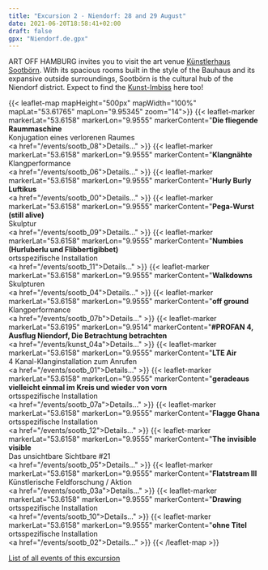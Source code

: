 ```yaml
---
title: "Excursion 2 - Niendorf: 28 and 29 August"
date: 2021-06-20T18:58:41+02:00
draft: false
gpx: "Niendorf.de.gpx"
---
```


ART OFF HAMBURG invites you to visit the art venue [Künstlerhaus Sootbörn](/places/k_nstlerhaus_sootb_rn/). With its spacious rooms built in the style of the Bauhaus and its expansive outside surroundings, Sootbörn is the 
cultural hub of the Niendorf district. Expect to find the [Kunst-Imbiss](/places/kunst-imbiss/) here too!

{{< leaflet-map mapHeight="500px" mapWidth="100%" mapLat="53.61765" mapLon="9.95345" zoom="14">}}
    {{< leaflet-marker markerLat="53.6158" markerLon="9.9555" markerContent="<b>Die fliegende Raummaschine</b><br>Konjugation eines verlorenen Raumes</br><a href=\"/events/sootb_08\">Details...</a>" >}}
    {{< leaflet-marker markerLat="53.6158" markerLon="9.9555" markerContent="<b>Klangnähte</b><br>Klangperformance</br><a href=\"/events/sootb_06\">Details...</a>" >}}
    {{< leaflet-marker markerLat="53.6158" markerLon="9.9555" markerContent="<b>Hurly Burly Luftikus</b><br><a href=\"/events/sootb_00\">Details...</a>" >}}
    {{< leaflet-marker markerLat="53.6158" markerLon="9.9555" markerContent="<b>Pega-Wurst (still alive)</b><br>Skulptur</br><a href=\"/events/sootb_09\">Details...</a>" >}}
    {{< leaflet-marker markerLat="53.6158" markerLon="9.9555" markerContent="<b>Numbies (Hurluberlu und Flibbertigibbet)</b><br>ortsspezifische Installation</br><a href=\"/events/sootb_11\">Details...</a>" >}}
    {{< leaflet-marker markerLat="53.6158" markerLon="9.9555" markerContent="<b>Walkdowns</b><br>Skulpturen</br><a href=\"/events/sootb_04\">Details...</a>" >}}
    {{< leaflet-marker markerLat="53.6158" markerLon="9.9555" markerContent="<b>off ground</b><br>Klangperformance</br><a href=\"/events/sootb_07b\">Details...</a>" >}}
    {{< leaflet-marker markerLat="53.6195" markerLon="9.9514" markerContent="<b>#PROFAN 4,  Ausflug Niendorf,  Die Betrachtung betrachten</b><br><a href=\"/events/kunst_04a\">Details...</a>" >}}
    {{< leaflet-marker markerLat="53.6158" markerLon="9.9555" markerContent="<b>LTE Air</b><br>4 Kanal-Klanginstallation zum Anrufen</br><a href=\"/events/sootb_01\">Details...</a>" >}}
    {{< leaflet-marker markerLat="53.6158" markerLon="9.9555" markerContent="<b>geradeaus vielleicht einmal im Kreis und wieder von vorn</b><br>ortsspezifische Installation</br><a href=\"/events/sootb_07a\">Details...</a>" >}}
    {{< leaflet-marker markerLat="53.6158" markerLon="9.9555" markerContent="<b>Flagge Ghana</b><br>ortsspezifische Installation</br><a href=\"/events/sootb_12\">Details...</a>" >}}
    {{< leaflet-marker markerLat="53.6158" markerLon="9.9555" markerContent="<b>The invisible visible</b><br>Das unsichtbare Sichtbare #21</br><a href=\"/events/sootb_05\">Details...</a>" >}}
    {{< leaflet-marker markerLat="53.6158" markerLon="9.9555" markerContent="<b>Flatstream III</b><br>Künstlerische Feldforschung / Aktion</br><a href=\"/events/sootb_03a\">Details...</a>" >}}
    {{< leaflet-marker markerLat="53.6158" markerLon="9.9555" markerContent="<b>Drawing</b><br>ortsspezifische Installation</br><a href=\"/events/sootb_10\">Details...</a>" >}}
    {{< leaflet-marker markerLat="53.6158" markerLon="9.9555" markerContent="<b>ohne Titel</b><br>ortsspezifische Installation</br><a href=\"/events/sootb_02\">Details...</a>" >}}
{{< /leaflet-map >}}

<!--more-->

[List of all events of this excursion](/walks/niendorf/)
